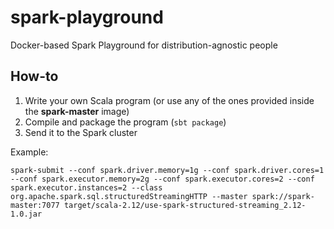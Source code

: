 # spark-playground
Docker-based Spark Playground for distribution-agnostic people

## How-to 

1. Write your own Scala program (or use any of the ones provided inside the **spark-master** image)
2. Compile and package the program (`sbt package`)
3. Send it to the Spark cluster

Example:
```console
spark-submit --conf spark.driver.memory=1g --conf spark.driver.cores=1 --conf spark.executor.memory=2g --conf spark.executor.cores=2 --conf spark.executor.instances=2 --class org.apache.spark.sql.structuredStreamingHTTP --master spark://spark-master:7077 target/scala-2.12/use-spark-structured-streaming_2.12-1.0.jar
```